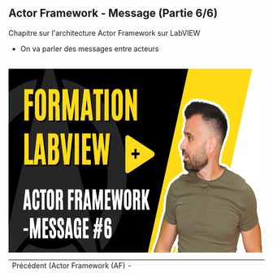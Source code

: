 <h2 dir="auto" id="user-content-h_174031069121655196260265"><strong><span>Actor Framework - Message&nbsp;</span></strong><strong>(Partie 6/6)</strong></h2>
<p><span>Chapitre sur l'architecture Actor Framework sur LabVIEW&nbsp;</span></p>
<ul>
<li><span>On va parler des messages entre acteurs</span></li>
</ul>
<p>&nbsp;<a href="https://youtu.be/cHz9c2Ilv5c"><img src="6_message.jpg" width="640" height="362" alt="" style="display: block; margin-left: auto; margin-right: auto;" /></a></p>
<p></p>
<p></p>
<table border="0" style="width: 100%; border-collapse: collapse; border-style: none; height: 18px;">
<tbody>
<tr style="height: 18px;">
<td style="width: 50%; height: 18px;"><a href="https://github.com/Technologies-de-France/Formation-LabVIEW/tree/main/k%20-%205%20-%20Actor%20Framework%20-%20nested">Pr&eacute;c&eacute;dent (<span>Actor Framework (AF) - Nested</span>)</a><a href="https://github.com/Technologies-de-France/Formation-LabVIEW/blob/main/k%20-%202%20-%20Actor%20framework%20-%20actor/Readme.md"></a></td>
<td style="width: 50%; text-align: right; height: 18px;"><a href="https://github.com/Technologies-de-France/Formation-LabVIEW/tree/main/k%20-%206%20-%20Actor%20Framework%20-%20message"></a></td>
</tr>
</tbody>
</table>
<p dir="auto" id="user-content-h_4774480761351655104528452" style="text-align: left;"></p>
